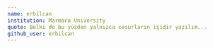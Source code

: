 ```yaml
---
name: erbilcan
institution: Marmara University
quote: Belki de bu yüzden yalnızca cesurların işidir yazılım...
github_user: erbilcan
---
```

